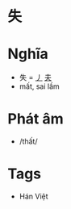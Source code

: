 # 失

# Nghĩa
* 失 = [丿](丿.md) [夫](夫.md)
* mất, sai lầm

# Phát âm
* /thất/

# Tags
* Hán Việt

<script>window.HANZI_FIELD='失';</script>
